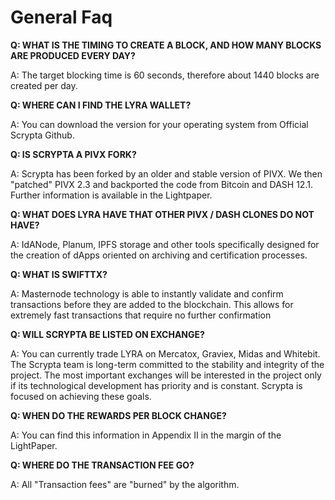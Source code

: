 # General Faq

**Q: WHAT IS THE TIMING TO CREATE A BLOCK, AND HOW MANY BLOCKS ARE PRODUCED EVERY DAY?**

A: The target blocking time is 60 seconds, therefore about 1440 blocks are created per day.

**Q: WHERE CAN I FIND THE LYRA WALLET?**

A: You can download the version for your operating system from Official Scrypta Github.

**Q: IS SCRYPTA A PIVX FORK?**

A: Scrypta has been forked by an older and stable version of PIVX. We then "patched" PIVX 2.3 and backported the code from Bitcoin and DASH 12.1. Further information is available in the Lightpaper.

**Q: WHAT DOES LYRA HAVE THAT OTHER PIVX / DASH CLONES DO NOT HAVE?**

A: IdANode, Planum, IPFS storage and other tools specifically designed for the creation of dApps oriented on archiving and certification processes.

**Q: WHAT IS SWIFTTX?**

A: Masternode technology is able to instantly validate and confirm transactions before they are added to the blockchain. This allows for extremely fast transactions that require no further confirmation

**Q: WILL SCRYPTA BE LISTED ON EXCHANGE?**

A: You can currently trade LYRA on Mercatox, Graviex, Midas and Whitebit. The Scrypta team is long-term committed to the stability and integrity of the project. The most important exchanges will be interested in the project only if its technological development has priority and is constant. Scrypta is focused on achieving these goals.

**Q: WHEN DO THE REWARDS PER BLOCK CHANGE?**

A: You can find this information in Appendix II in the margin of the LightPaper.

**Q: WHERE DO THE TRANSACTION FEE GO?**

A: All "Transaction fees" are "burned" by the algorithm.